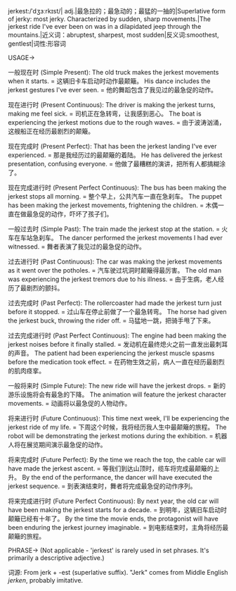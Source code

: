 jerkest:/ˈdʒɜːrkɪst/| adj.|最急拉的；最急动的；最猛的一抽的|Superlative form of jerky: most jerky.  Characterized by sudden, sharp movements.|The jerkest ride I've ever been on was in a dilapidated jeep through the mountains.|近义词：abruptest, sharpest, most sudden|反义词:smoothest, gentlest|词性:形容词

USAGE->

一般现在时 (Simple Present):
The old truck makes the jerkest movements when it starts. = 这辆旧卡车启动时动作最颠簸。
His dance includes the jerkest gestures I've ever seen. = 他的舞蹈包含了我见过的最急促的动作。

现在进行时 (Present Continuous):
The driver is making the jerkest turns, making me feel sick. = 司机正在急转弯，让我感到恶心。
The boat is experiencing the jerkest motions due to the rough waves. = 由于波涛汹涌，这艘船正在经历最剧烈的颠簸。

现在完成时 (Present Perfect):
That has been the jerkest landing I've ever experienced. = 那是我经历过的最颠簸的着陆。
He has delivered the jerkest presentation, confusing everyone. = 他做了最糟糕的演讲，把所有人都搞糊涂了。

现在完成进行时 (Present Perfect Continuous):
The bus has been making the jerkest stops all morning. =  整个早上，公共汽车一直在急刹车。
The puppet has been making the jerkest movements, frightening the children. = 木偶一直在做最急促的动作，吓坏了孩子们。


一般过去时 (Simple Past):
The train made the jerkest stop at the station. = 火车在车站急刹车。
The dancer performed the jerkest movements I had ever witnessed. = 舞者表演了我见过的最急促的动作。


过去进行时 (Past Continuous):
The car was making the jerkest movements as it went over the potholes. = 汽车驶过坑洞时颠簸得最厉害。
The old man was experiencing the jerkest tremors due to his illness. = 由于生病，老人经历了最剧烈的颤抖。


过去完成时 (Past Perfect):
The rollercoaster had made the jerkest turn just before it stopped. = 过山车在停止前做了一个最急转弯。
The horse had given the jerkest buck, throwing the rider off. = 马猛地一跳，把骑手甩了下来。


过去完成进行时 (Past Perfect Continuous):
The engine had been making the jerkest noises before it finally stalled. = 发动机在最终熄火之前一直发出最刺耳的声音。
The patient had been experiencing the jerkest muscle spasms before the medication took effect. = 在药物生效之前，病人一直在经历最剧烈的肌肉痉挛。


一般将来时 (Simple Future):
The new ride will have the jerkest drops. = 新的游乐设施将会有最急的下降。
The animation will feature the jerkest character movements. = 动画将以最急促的人物动作。


将来进行时 (Future Continuous):
This time next week, I'll be experiencing the jerkest ride of my life. = 下周这个时候，我将经历我人生中最颠簸的旅程。
The robot will be demonstrating the jerkest motions during the exhibition. = 机器人将在展览期间演示最急促的动作。


将来完成时 (Future Perfect):
By the time we reach the top, the cable car will have made the jerkest ascent. = 等我们到达山顶时，缆车将完成最颠簸的上升。
By the end of the performance, the dancer will have executed the jerkest sequence. = 到表演结束时，舞者将完成最急促的动作序列。


将来完成进行时 (Future Perfect Continuous):
By next year, the old car will have been making the jerkest starts for a decade. = 到明年，这辆旧车启动时颠簸已经有十年了。
By the time the movie ends, the protagonist will have been enduring the jerkest journey imaginable. = 到电影结束时，主角将经历最颠簸的旅程。


PHRASE->
(Not applicable - 'jerkest' is rarely used in set phrases. It's primarily a descriptive adjective.)


词源: From jerk + -est (superlative suffix).  "Jerk" comes from Middle English *jerken*, probably imitative.
